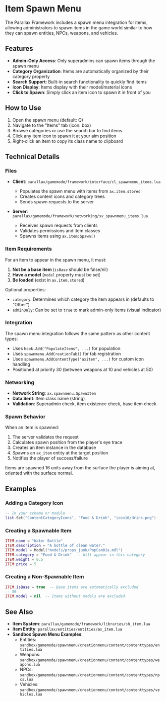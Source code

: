 # Item Spawn Menu

The Parallax Framework includes a spawn menu integration for items, allowing administrators to spawn items in the game world similar to how they can spawn entities, NPCs, weapons, and vehicles.

## Features

- **Admin-Only Access**: Only superadmins can spawn items through the spawn menu
- **Category Organization**: Items are automatically organized by their category property
- **Search Support**: Built-in search functionality to quickly find items
- **Icon Display**: Items display with their model/material icons
- **Click to Spawn**: Simply click an item icon to spawn it in front of you

## How to Use

1. Open the spawn menu (default: Q)
2. Navigate to the "Items" tab (icon: box)
3. Browse categories or use the search bar to find items
4. Click any item icon to spawn it at your aim position
5. Right-click an item to copy its class name to clipboard

## Technical Details

### Files

- **Client**: `parallax/gamemode/framework/interface/cl_spawnmenu_items.lua`
  - Populates the spawn menu with items from `ax.item.stored`
  - Creates content icons and category trees
  - Sends spawn requests to the server

- **Server**: `parallax/gamemode/framework/networking/sv_spawnmenu_items.lua`
  - Receives spawn requests from clients
  - Validates permissions and item classes
  - Spawns items using `ax.item:Spawn()`

### Item Requirements

For an item to appear in the spawn menu, it must:

1. **Not be a base item** (`isBase` should be false/nil)
2. **Have a model** (`model` property must be set)
3. **Be loaded** (exist in `ax.item.stored`)

Optional properties:
- `category`: Determines which category the item appears in (defaults to "Other")
- `adminOnly`: Can be set to `true` to mark admin-only items (visual indicator)

### Integration

The spawn menu integration follows the same pattern as other content types:

- Uses `hook.Add("PopulateItems", ...)` for population
- Uses `spawnmenu.AddCreationTab()` for tab registration
- Uses `spawnmenu.AddContentType("axitem", ...)` for custom icon handling
- Positioned at priority 30 (between weapons at 10 and vehicles at 50)

### Networking

- **Network String**: `ax.spawnmenu.SpawnItem`
- **Data Sent**: Item class name (string)
- **Validation**: Superadmin check, item existence check, base item check

### Spawn Behavior

When an item is spawned:

1. The server validates the request
2. Calculates spawn position from the player's eye trace
3. Creates an item instance in the database
4. Spawns an `ax_item` entity at the target position
5. Notifies the player of success/failure

Items are spawned 16 units away from the surface the player is aiming at, oriented with the surface normal.

## Examples

### Adding a Category Icon

```lua
-- In your schema or module
list.Set("ContentCategoryIcons", "Food & Drink", "icon16/drink.png")
```

### Creating a Spawnable Item

```lua
ITEM.name = "Water Bottle"
ITEM.description = "A bottle of clean water."
ITEM.model = Model("models/props_junk/PopCan01a.mdl")
ITEM.category = "Food & Drink"  -- Will appear in this category
ITEM.weight = 0.5
ITEM.price = 5
```

### Creating a Non-Spawnable Item

```lua
ITEM.isBase = true  -- Base items are automatically excluded
-- OR
ITEM.model = nil  -- Items without models are excluded
```

## See Also

- **Item System**: `parallax/gamemode/framework/libraries/sh_item.lua`
- **Item Entity**: `parallax/entities/entities/ax_item.lua`
- **Sandbox Spawn Menu Examples**:
  - Entities: `sandbox/gamemode/spawnmenu/creationmenu/content/contenttypes/entities.lua`
  - Weapons: `sandbox/gamemode/spawnmenu/creationmenu/content/contenttypes/weapons.lua`
  - NPCs: `sandbox/gamemode/spawnmenu/creationmenu/content/contenttypes/npcs.lua`
  - Vehicles: `sandbox/gamemode/spawnmenu/creationmenu/content/contenttypes/vehicles.lua`
